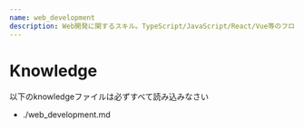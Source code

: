 ```yaml
---
name: web_development
description: Web開発に関するスキル。TypeScript/JavaScript/React/Vue等のフロントエンドコード（HTML/CSS含む）に関する知識。
---
```


# Knowledge

以下のknowledgeファイルは必ずすべて読み込みなさい

- ./web_development.md
